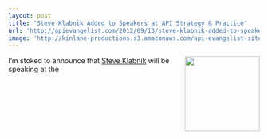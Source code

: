 ```yaml
---
layout: post
title: "Steve Klabnik Added to Speakers at API Strategy & Practice"
url: 'http://apievangelist.com/2012/09/13/steve-klabnik-added-to-speakers-at-api-strategy--conference/'
image: 'http://kinlane-productions.s3.amazonaws.com/api-evangelist-site/blog/steve-klabnik.jpeg'
---
```


<img class="c1" src="https://s3.amazonaws.com/kinlane-productions/events/api-strategy-practice-conference/speakers/steve-klabnik.jpeg" alt="" width="150" align="right" />

I’m stoked to announce that [Steve Klabnik][1] will be speaking at the

   [1]: http://www.steveklabnik.com/ (Steve Klabnik)
